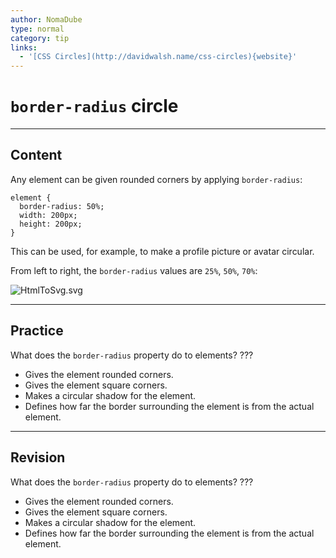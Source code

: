 ```yaml
---
author: NomaDube
type: normal
category: tip
links:
  - '[CSS Circles](http://davidwalsh.name/css-circles){website}'
---
```


# `border-radius` circle


---

## Content

Any element can be given rounded corners by applying `border-radius`:

```plain-text
element {
  border-radius: 50%;
  width: 200px;
  height: 200px;
}
```

This can be used, for example, to make a profile picture or avatar circular.

From left to right, the `border-radius` values are `25%`, `50%`, `70%`:

![HtmlToSvg.svg](https://img.enkipro.com/f7bc49d019e7a2e0b5aa8bbaa80c1e6d.png)


---

## Practice

What does the `border-radius` property do to elements? ???

- Gives the element rounded corners.
- Gives the element square corners.
- Makes a circular shadow for the element.
- Defines how far the border surrounding the element is from the actual element.


---

## Revision

What does the `border-radius` property do to elements? ???

- Gives the element rounded corners.
- Gives the element square corners.
- Makes a circular shadow for the element.
- Defines how far the border surrounding the element is from the actual element.
